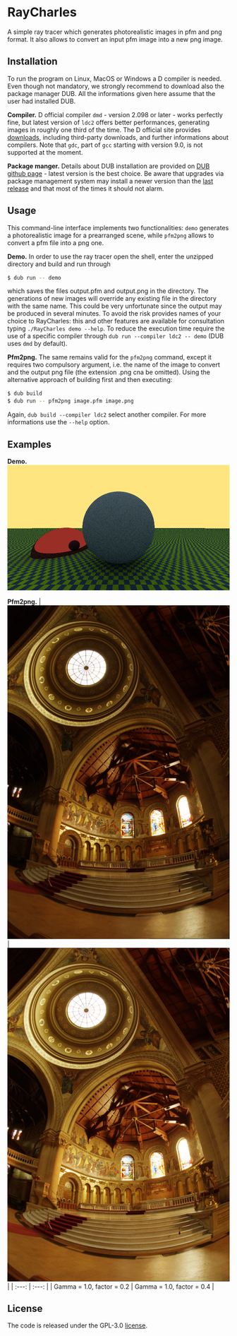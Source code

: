 # RayCharles
A simple ray tracer which generates photorealistic images in pfm and png format. It also allows to convert an input pfm image into a new png image.

## Installation
To run the program on Linux, MacOS or Windows a D compiler is needed. Even though not mandatory, we strongly recommend to download also the package manager DUB. All the informations given here assume that the user had installed DUB.

**Compiler.** D official compiler `dmd` - version 2.098 or later - works perfectly fine, but latest version of `ldc2` offers better performances, generating images in roughly one third of the time. The D official site provides [downloads](https://dlang.org/download.html), including third-party downloads, and further informations about compilers. Note that `gdc`, part of `gcc` starting with version 9.0, is not supported at the moment.

**Package manger.** Details about DUB installation are provided on [DUB github page](https://github.com/dlang/dub#Installation) - latest version is the best choice. Be aware that upgrades via package management system may install a newer version than the [last release](https://github.com/dlang/dub/releases) and that most of the times it should not alarm.

## Usage
This command-line interface implements two functionalities: `demo` generates a photorealistic image for a prearranged scene, while `pfm2png` allows to convert a pfm file into a png one.

**Demo.** In order to use the ray tracer open the shell, enter the unzipped directory and build and run through

```bash
$ dub run -- demo
```

which saves the files output.pfm and output.png in the directory. The generations of new images will override any existing file in the directory with the same name. This could be very unfortunate since the output may be produced in several minutes. To avoid the risk provides names of your choice to RayCharles: this and other features are available for consultation typing `./RayCharles demo --help`. To reduce the execution time require the use of a specific compiler through `dub run --compiler ldc2 -- demo` (DUB uses `dmd` by default).

**Pfm2png.** The same remains valid for the `pfm2png` command, except it requires two compulsory argument, i.e. the name of the image to convert and the output png file (the extension .png cna be omitted). Using the alternative approach of building first and then executing:

```bash
$ dub build
$ dub run -- pfm2png image.pfm image.png
```

Again, `dub build --compiler ldc2` select another compiler. For more informations use the `--help` option.

## Examples
**Demo.**
![demo bigger size](images/Big10-4-5.png)

**Pfm2png.**
| ![memorial.png factor 0.2](images/memorial-f02.png) | ![memorial.png factor 0.4](images/memorial-f04.png) |
| :---: | :---: |
| Gamma = 1.0, factor = 0.2 | Gamma = 1.0, factor = 0.4 |

## License
The code is released under the GPL-3.0 [license](LICENSE).